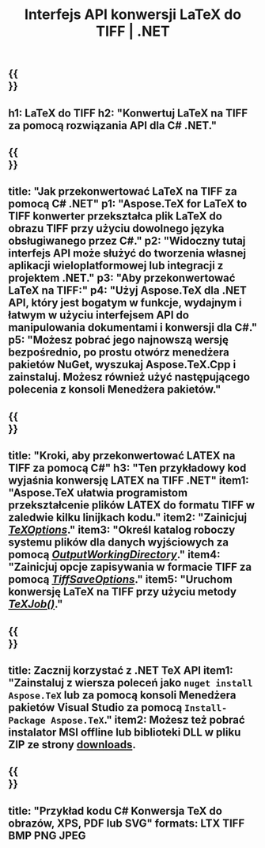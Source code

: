﻿---
translation: true
template: /_templates/_conversion-child-net.md
title: Interfejs API konwersji LaTeX do TIFF | .NET
description: Funkcjonalność konwersji LaTeX do TIFF. Zintegruj tę lokalną bibliotekę .NET ze swoim projektem lub użyj aplikacji wieloplatformowych, aby przekonwertować LaTeX na TIFF.
keywords: latex do tiff api net, latex2tiff integruje c#
url: /net/conversion/latex-to-tiff/
family: tex
platformtag: net
feature: conversion
informat: LATEX
outformat: TIFF
otherformats: BMP PNG JPEG PDF SVG XPS
---
{{<section banner>}}
---
h1: LaTeX do TIFF
h2: "Konwertuj LaTeX na TIFF za pomocą rozwiązania API dla C# .NET."
---

{{<section overview>}}
---
title: "Jak przekonwertować LaTeX na TIFF za pomocą C# .NET"
p1: "Aspose.TeX for LaTeX to TIFF konwerter przekształca plik LaTeX do obrazu TIFF przy użyciu dowolnego języka obsługiwanego przez C#."
p2: "Widoczny tutaj interfejs API może służyć do tworzenia własnej aplikacji wieloplatformowej lub integracji z projektem .NET."
p3: "Aby przekonwertować LaTeX na TIFF:"
p4: "Użyj Aspose.TeX dla .NET API, który jest bogatym w funkcje, wydajnym i łatwym w użyciu interfejsem API do manipulowania dokumentami i konwersji dla C#."
p5: "Możesz pobrać jego najnowszą wersję bezpośrednio, po prostu otwórz menedżera pakietów NuGet, wyszukaj Aspose.TeX.Cpp i zainstaluj. Możesz również użyć następującego polecenia z konsoli Menedżera pakietów."
---

{{<section feature1>}}
---
title: "Kroki, aby przekonwertować LATEX na TIFF za pomocą C#"
h3: "Ten przykładowy kod wyjaśnia konwersję LATEX na TIFF .NET"
item1: "Aspose.TeX ułatwia programistom przekształcenie plików LATEX do formatu TIFF w zaledwie kilku linijkach kodu."
item2: "Zainicjuj [*TeXOptions*](https://reference.aspose.com/tex/net/aspose.tex/texoptions/)."
item3: "Określ katalog roboczy systemu plików dla danych wyjściowych za pomocą [*OutputWorkingDirectory*](https://reference.aspose.com/tex/net/aspose.tex/texoptions/outputworkingdirectory/)."
item4: "Zainicjuj opcje zapisywania w formacie TIFF za pomocą [*TiffSaveOptions*](https://reference.aspose.com/tex/net/aspose.tex.presentation.image/tiffsaveoptions/)."
item5: "Uruchom konwersję LaTeX na TIFF przy użyciu metody [*TeXJob()*](https://reference.aspose.com/tex/net/aspose.tex/texjob/)."
---

{{<section feature2>}}
---
title: Zacznij korzystać z .NET TeX API
item1: "Zainstaluj z wiersza poleceń jako ```nuget install Aspose.TeX``` lub za pomocą konsoli Menedżera pakietów Visual Studio za pomocą ```Install-Package Aspose.TeX```."
item2: Możesz też pobrać instalator MSI offline lub biblioteki DLL w pliku ZIP ze strony [downloads](https://releases.aspose.com/tex/net).
---

{{<section widget>}}
---
title: "Przykład kodu C# Konwersja TeX do obrazów, XPS, PDF lub SVG"
formats: LTX TIFF BMP PNG JPEG
---